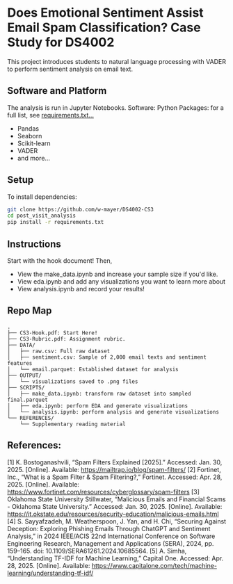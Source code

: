 # Does Emotional Sentiment Assist Email Spam Classification? Case Study for DS4002

This project introduces students to natural language processing with VADER to perform sentiment analysis on email text.

## Software and Platform
The analysis is run in Jupyter Notebooks.
Software: Python
Packages: for a full list, see [requirements.txt...](requirements.txt)

- Pandas
- Seaborn
- Scikit-learn
- VADER
- and more...

## Setup

To install dependencies:

```bash
git clone https://github.com/w-mayer/DS4002-CS3
cd post_visit_analysis
pip install -r requirements.txt
```

## Instructions

Start with the hook document! Then,
- View the make_data.ipynb and increase your sample size if you'd like.
- View eda.ipynb and add any visualizations you want to learn more about
- View analysis.ipynb and record your results!

## Repo Map
```
.
├── CS3-Hook.pdf: Start Here!
├── CS3-Rubric.pdf: Assignment rubric.
├── DATA/
│   ├── raw.csv: Full raw dataset
│   ├── sentiment.csv: Sample of 2,000 email texts and sentiment features
│   └── email.parquet: Established dataset for analysis
├── OUTPUT/
│   └── visualizations saved to .png files
├── SCRIPTS/
│   ├── make_data.ipynb: transform raw dataset into sampled final.parquet
│   ├── eda.ipynb: perform EDA and generate visualizations
│   └── analysis.ipynb: perform analysis and generate visualizations
└── REFERENCES/
    └── Supplementary reading material
```

## References:
[1] K. Bostoganashvili, “Spam Filters Explained [2025].” Accessed: Jan. 30, 2025. [Online]. Available: https://mailtrap.io/blog/spam-filters/
[2] Fortinet, Inc., “What is a Spam Filter & Spam Filtering?,” Fortinet. Accessed: Apr. 28, 2025. [Online]. Available: https://www.fortinet.com/resources/cyberglossary/spam-filters
[3] Oklahoma State University Stillwater, “Malicious Emails and Financial Scams - Oklahoma State University.” Accessed: Jan. 30, 2025. [Online]. Available: https://it.okstate.edu/resources/security-education/malicious-emails.html
[4] S. Sayyafzadeh, M. Weatherspoon, J. Yan, and H. Chi, “Securing Against Deception: Exploring Phishing Emails Through ChatGPT and Sentiment Analysis,” in 2024 IEEE/ACIS 22nd International Conference on Software Engineering Research, Management and Applications (SERA), 2024, pp. 159–165. doi: 10.1109/SERA61261.2024.10685564.
[5] A. Simha, “Understanding TF-IDF for Machine Learning,” Capital One. Accessed: Apr. 28, 2025. [Online]. Available: https://www.capitalone.com/tech/machine-learning/understanding-tf-idf/
